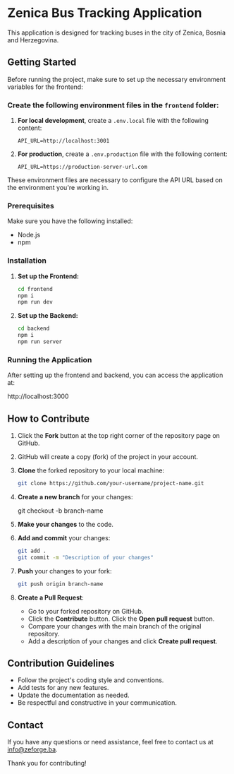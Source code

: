 # Zenica Bus Tracking Application

This application is designed for tracking buses in the city of Zenica, Bosnia and Herzegovina.

## Getting Started

Before running the project, make sure to set up the necessary environment variables for the frontend:

### Create the following environment files in the `frontend` folder:

1. **For local development**, create a `.env.local` file with the following content:
    ```env
    API_URL=http://localhost:3001
    ```

2. **For production**, create a `.env.production` file with the following content:
    ```env
    API_URL=https://production-server-url.com
    ```

These environment files are necessary to configure the API URL based on the environment you're working in.

### Prerequisites

Make sure you have the following installed:
- Node.js
- npm

### Installation

1. **Set up the Frontend:**
    ```bash
    cd frontend
    npm i
    npm run dev
    ```

2. **Set up the Backend:**
    ```bash
    cd backend
    npm i
    npm run server
    ```
    
### Running the Application

After setting up the frontend and backend, you can access the application at:

http://localhost:3000

## How to Contribute

1. Click the **Fork** button at the top right corner of the repository page on GitHub.
2. GitHub will create a copy (fork) of the project in your account.
2. **Clone** the forked repository to your local machine:
    ```bash
    git clone https://github.com/your-username/project-name.git
    ```
3. **Create a new branch** for your changes:
    
    git checkout -b branch-name
    
4. **Make your changes** to the code.
5. **Add and commit** your changes:
    ```bash
    git add .
    git commit -m "Description of your changes"
    ```
6. **Push** your changes to your fork:
    ```bash
    git push origin branch-name
    ```
7. **Create a Pull Request**:
    - Go to your forked repository on GitHub.
    - Click the **Contribute** button.
    Click the **Open pull request** button.
    - Compare your changes with the main branch of the original repository.
    - Add a description of your changes and click **Create pull request**.

## Contribution Guidelines

- Follow the project's coding style and conventions.
- Add tests for any new features.
- Update the documentation as needed.
- Be respectful and constructive in your communication.

## Contact

If you have any questions or need assistance, feel free to contact us at info@zeforge.ba.

Thank you for contributing!
